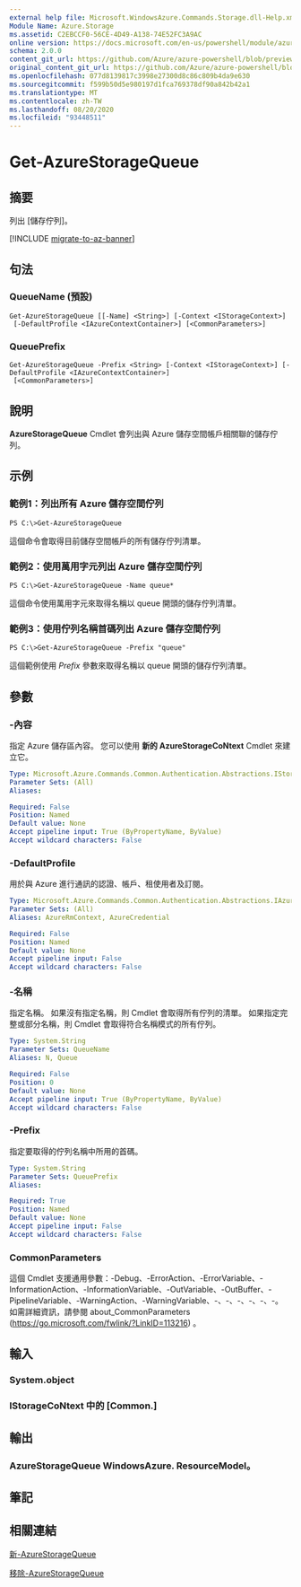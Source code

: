 ```yaml
---
external help file: Microsoft.WindowsAzure.Commands.Storage.dll-Help.xml
Module Name: Azure.Storage
ms.assetid: C2EBCCF0-56CE-4D49-A138-74E52FC3A9AC
online version: https://docs.microsoft.com/en-us/powershell/module/azure.storage/get-azurestoragequeue
schema: 2.0.0
content_git_url: https://github.com/Azure/azure-powershell/blob/preview/src/Storage/Commands.Storage/help/Get-AzureStorageQueue.md
original_content_git_url: https://github.com/Azure/azure-powershell/blob/preview/src/Storage/Commands.Storage/help/Get-AzureStorageQueue.md
ms.openlocfilehash: 077d8139817c3998e27300d8c86c809b4da9e630
ms.sourcegitcommit: f599b50d5e980197d1fca769378df90a842b42a1
ms.translationtype: MT
ms.contentlocale: zh-TW
ms.lasthandoff: 08/20/2020
ms.locfileid: "93448511"
---
```

# Get-AzureStorageQueue

## 摘要
列出 [儲存佇列]。

[!INCLUDE [migrate-to-az-banner](../../includes/migrate-to-az-banner.md)]

## 句法

### QueueName (預設) 
```
Get-AzureStorageQueue [[-Name] <String>] [-Context <IStorageContext>]
 [-DefaultProfile <IAzureContextContainer>] [<CommonParameters>]
```

### QueuePrefix
```
Get-AzureStorageQueue -Prefix <String> [-Context <IStorageContext>] [-DefaultProfile <IAzureContextContainer>]
 [<CommonParameters>]
```

## 說明
**AzureStorageQueue** Cmdlet 會列出與 Azure 儲存空間帳戶相關聯的儲存佇列。

## 示例

### 範例1：列出所有 Azure 儲存空間佇列
```
PS C:\>Get-AzureStorageQueue
```

這個命令會取得目前儲存空間帳戶的所有儲存佇列清單。

### 範例2：使用萬用字元列出 Azure 儲存空間佇列
```
PS C:\>Get-AzureStorageQueue -Name queue*
```

這個命令使用萬用字元來取得名稱以 queue 開頭的儲存佇列清單。

### 範例3：使用佇列名稱首碼列出 Azure 儲存空間佇列
```
PS C:\>Get-AzureStorageQueue -Prefix "queue"
```

這個範例使用 *Prefix* 參數來取得名稱以 queue 開頭的儲存佇列清單。

## 參數

### -內容
指定 Azure 儲存區內容。
您可以使用 **新的 AzureStorageCoNtext** Cmdlet 來建立它。

```yaml
Type: Microsoft.Azure.Commands.Common.Authentication.Abstractions.IStorageContext
Parameter Sets: (All)
Aliases:

Required: False
Position: Named
Default value: None
Accept pipeline input: True (ByPropertyName, ByValue)
Accept wildcard characters: False
```

### -DefaultProfile
用於與 Azure 進行通訊的認證、帳戶、租使用者及訂閱。

```yaml
Type: Microsoft.Azure.Commands.Common.Authentication.Abstractions.IAzureContextContainer
Parameter Sets: (All)
Aliases: AzureRmContext, AzureCredential

Required: False
Position: Named
Default value: None
Accept pipeline input: False
Accept wildcard characters: False
```

### -名稱
指定名稱。
如果沒有指定名稱，則 Cmdlet 會取得所有佇列的清單。
如果指定完整或部分名稱，則 Cmdlet 會取得符合名稱模式的所有佇列。

```yaml
Type: System.String
Parameter Sets: QueueName
Aliases: N, Queue

Required: False
Position: 0
Default value: None
Accept pipeline input: True (ByPropertyName, ByValue)
Accept wildcard characters: False
```

### -Prefix
指定要取得的佇列名稱中所用的首碼。

```yaml
Type: System.String
Parameter Sets: QueuePrefix
Aliases:

Required: True
Position: Named
Default value: None
Accept pipeline input: False
Accept wildcard characters: False
```

### CommonParameters
這個 Cmdlet 支援通用參數：-Debug、-ErrorAction、-ErrorVariable、-InformationAction、-InformationVariable、-OutVariable、-OutBuffer、-PipelineVariable、-WarningAction、-WarningVariable、-、-、-、-、-、-。 如需詳細資訊，請參閱 about_CommonParameters (https://go.microsoft.com/fwlink/?LinkID=113216) 。

## 輸入

### System.object

### IStorageCoNtext 中的 [Common.]

## 輸出

### AzureStorageQueue WindowsAzure. ResourceModel。

## 筆記

## 相關連結

[新-AzureStorageQueue](./New-AzureStorageQueue.md)

[移除-AzureStorageQueue](./Remove-AzureStorageQueue.md)


